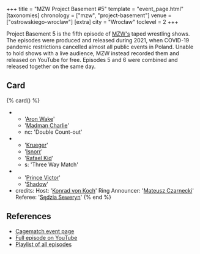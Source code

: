 +++
title = "MZW Project Basement #5"
template = "event_page.html"
[taxonomies]
chronology = ["mzw", "project-basement"]
venue = ["ostrowskiego-wroclaw"]
[extra]
city = "Wrocław"
toclevel = 2
+++

Project Basement 5 is the fifth episode of [MZW's](@/o/mzw.md) taped wrestling shows. The episodes were produced and released during 2021, when COVID-19 pandemic restrictions cancelled almost all public events in Poland. Unable to hold shows with a live audience, MZW instead recorded them and released on YouTube for free. Episodes 5 and 6 were combined and released together on the same day.

## Card

{% card() %}
- - '[Aron Wake](@/w/aron-wake.md)'
  - '[Madman Charlie](@/w/madman-charlie.md)'
  - nc: 'Double Count-out'
- - '[Krueger](@/w/olgierd.md)'
  - '[Isnorr](@/w/isnorr.md)'
  - '[Rafael Kid](@/w/rafael-kid.md)'
  - s: 'Three Way Match'
- - '[Prince Victor](@/w/vic-golden.md)'
  - '[Shadow](@/w/shadow.md)'
- credits:
    Host: '[Konrad von Koch](@/w/konrad-von-koch.md)'
    Ring Announcer: '[Mateusz Czarnecki](@/w/mateusz-czarnecki.md)'
    Referee: '[Sędzia Seweryn](@/w/sedzia-seweryn.md)'
{% end %}

## References

* [Cagematch event page](https://www.cagematch.net/?id=1&nr=322477)
* [Full episode on YouTube](https://youtu.be/nNkw2gdrWa4)
* [Playlist of all episodes](https://www.youtube.com/playlist?list=PL9jkhNR2Sx8gOYpibA7twIBHV7w3iyLB2)
